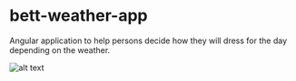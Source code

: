 # bett-weather-app
Angular application to help persons decide how they will dress for the day depending on the weather.

![alt text](weather.png)
